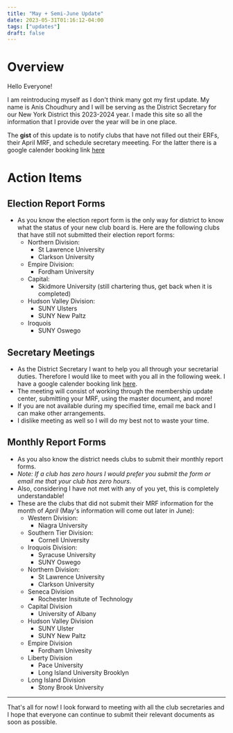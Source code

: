 ```yaml
---
title: "May + Semi-June Update"
date: 2023-05-31T01:16:12-04:00
tags: ["updates"]
draft: false
---
```

# Overview

Hello Everyone!

I am reintroducing myself as I don't think many got my first update. My name is Anis Choudhury and I will be serving as the District Secretary for our New York District this 2023-2024 year. I made this site so all the information that I provide over the year will be in one place.

The **gist** of this update is to notify clubs that have not filled out their ERFs, their April MRF, and schedule secretary meeeting. For the latter there is a google calender booking link [here](https://calendar.app.google/GTyUwNccqZwMzj8M6)

# Action Items

## Election Report Forms
- As you know the election report form is the only way for district to know what the status of your new club board is. Here are the following clubs that have still not submitted their election report forms:
    - Northern Division: 
        - St Lawrence University
        - Clarkson University
    - Empire Division:
        - Fordham University
    - Capital:
        - Skidmore University (still chartering thus, get back when it is completed)
    - Hudson Valley Division:
        - SUNY Ulsters
        - SUNY New Paltz
    - Iroquois
        - SUNY Oswego

## Secretary Meetings
- As the District Secretary I want to help you all through your secretarial duties. Therefore I would like to meet with you all in the following week. I have a google calender booking link [here](https://calendar.app.google/GTyUwNccqZwMzj8M6).
- The meeting will consist of working through the membership update center, submitting your MRF, using the master document, and more! 
- If you are not available during my specified time, email me back and I can make other arrangements.
- I dislike meeting as well so I will do my best not to waste your time.

## Monthly Report Forms
- As you also know the district needs clubs to submit their monthly report forms.
- *Note: If a club has zero hours I would prefer you submit the form or email me that your club has zero hours*. 
- Also, considering I have not met with any of you yet, this is completely understandable!
- These are the clubs that did not submit their MRF information for the month of *April* (May's information will come out later in June):
    - Western Division: 
        - Niagra University
    - Southern Tier Division: 
        - Cornell University
    - Iroquois Division:
        - Syracuse University
        - SUNY Oswego
    - Northern Division:
        - St Lawrence University
        - Clarkson University
    - Seneca Division
        - Rochester Insitute of Technology
    - Capital Division
        - University of Albany
    - Hudson Valley Division
        - SUNY Ulster
        - SUNY New Paltz
    - Empire Division
        - Fordham Univesity
    - Liberty Division
        - Pace University
        - Long Island University Brooklyn
    - Long Island Division
        - Stony Brook University

---
That's all for now! I look forward to meeting with all the club secretaries and I hope that everyone can continue to submit their relevant documents as soon as possible.
